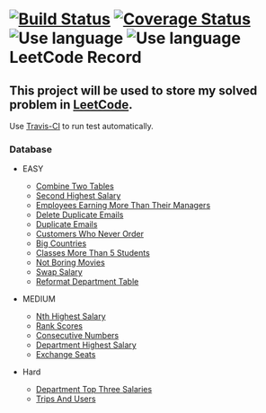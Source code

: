 [![Build Status](https://travis-ci.org/liuliuOD/LeetCode.svg?branch=master)](https://travis-ci.org/liuliuOD/LeetCode) [![Coverage Status](https://coveralls.io/repos/github/liuliuOD/LeetCode/badge.svg?branch=master)](https://coveralls.io/github/liuliuOD/LeetCode?branch=master)  
![Use language](https://img.shields.io/badge/language-PHP-%238a93bc) ![Use language](https://img.shields.io/badge/language-MySQL-%23e89533)  
LeetCode Record
===
This project will be used to store my solved problem in [LeetCode](https://leetcode.com).
---
Use [Travis-CI](https://travis-ci.org) to run test automatically.

### Database
- EASY
    - [Combine Two Tables](Databases/Easy/CombineTwoTables.md)
    - [Second Highest Salary](Databases/Easy/SecondHighestSalary.md)
    - [Employees Earning More Than Their Managers](Databases/Easy/EmployeesEarningMoreThanTheirManagers.md)
    - [Delete Duplicate Emails](Databases/Easy/DeleteDuplicateEmails.md)
    - [Duplicate Emails](Databases/Easy/DuplicateEmails.md)
    - [Customers Who Never Order](Databases/Easy/CustomersWhoNeverOrder.md)
    - [Big Countries](Databases/Easy/BigCountries.md)
    - [Classes More Than 5 Students](Databases/Easy/ClassesMoreThan5Students.md)
    - [Not Boring Movies](Databases/Easy/NotBoringMovies.md)
    - [Swap Salary](Databases/Easy/SwapSalary.md)
    - [Reformat Department Table](Databases/Easy/ReformatDepartmentTable.md)

- MEDIUM
    - [Nth Highest Salary](Databases/Medium/NthHighestSalary.md)
    - [Rank Scores](Databases/Medium/RankScores.md)
    - [Consecutive Numbers](Databases/Medium/ConsecutiveNumbers.md)
    - [Department Highest Salary](Databases/Medium/DepartmentHighestSalary.md)
    - [Exchange Seats](Databases/Medium/ExchangeSeats.md)

- Hard
    - [Department Top Three Salaries](Databases/Hard/DepartmentTopThreeSalaries.md)
    - [Trips And Users](Databases/Hard/TripsAndUsers.md)
